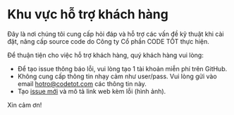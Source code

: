 # Khu vực hỗ trợ khách hàng

Đây là nơi chúng tôi cung cấp hỏi đáp và hỗ trợ các vấn đề kỹ thuật khi cài đặt, nâng cấp source code do Công ty Cổ phần CODE TỐT thực hiện.

Để thuận tiện cho việc hỗ trợ khách hàng, quý khách hàng vui lòng:

- Để tạo issue thông báo lỗi, vui lòng tạo 1 tài khoản miễn phí trên GitHub.
- Không cung cấp thông tin nhạy cảm như user/pass. Vui lòng gửi vào email hotro@codetot.com các thông tin này.
- Tạo [issue mới](https://github.com/codetot-clients/support/issues/new) và mô tả link web kèm lỗi (hình ảnh).

Xin cảm ơn!
